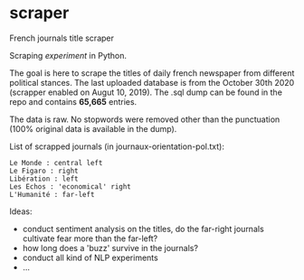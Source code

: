 # scraper
French journals title scraper

Scraping *experiment* in Python. 

The goal is here to scrape the titles of daily french newspaper from different political stances. The last uploaded database is from the October 30th 2020 (scrapper enabled on Augut 10, 2019). The .sql dump can be found in the repo and contains **65,665** entries. 

The data is raw. No stopwords were removed other than the punctuation (100% original data is available in the dump). 

List of scrapped journals (in journaux-orientation-pol.txt):
```
Le Monde : central left
Le Figaro : right
Libération : left
Les Echos : 'economical' right
L'Humanité : far-left
```

Ideas:
- conduct sentiment analysis on the titles, do the far-right journals cultivate fear more than the far-left?
- how long does a 'buzz' survive in the journals?
- conduct all kind of NLP experiments
- ...